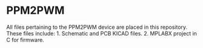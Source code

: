 # PPM2PWM
All files pertaining to the PPM2PWM device are placed in this repository. These files include: 1. Schematic and PCB KICAD files. 2. MPLABX project in C for firmware.
